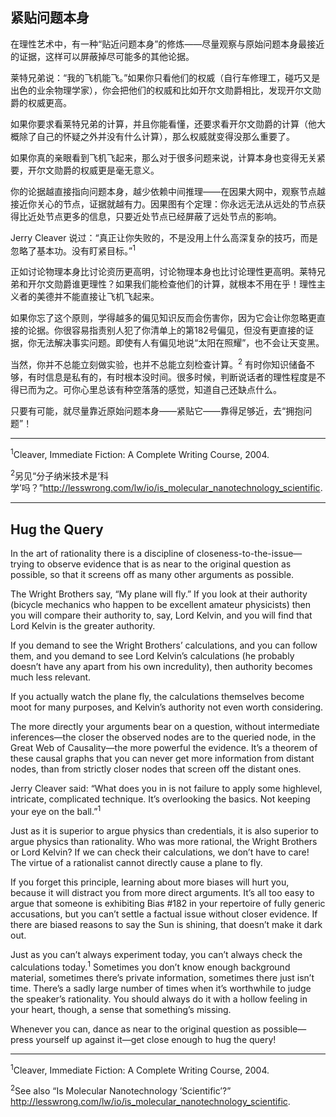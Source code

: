 ## 紧贴问题本身

在理性艺术中，有一种“贴近问题本身”的修炼——尽量观察与原始问题本身最接近的证据，这样可以屏蔽掉尽可能多的其他论据。

莱特兄弟说：“我的飞机能飞。”如果你只看他们的权威（自行车修理工，碰巧又是出色的业余物理学家），你会把他们的权威和比如开尔文勋爵相比，发现开尔文勋爵的权威更高。

如果你要求看莱特兄弟的计算，并且你能看懂，还要求看开尔文勋爵的计算（他大概除了自己的怀疑之外并没有什么计算），那么权威就变得没那么重要了。

如果你真的亲眼看到飞机飞起来，那么对于很多问题来说，计算本身也变得无关紧要，开尔文勋爵的权威更是毫无意义。

你的论据越直接指向问题本身，越少依赖中间推理——在因果大网中，观察节点越接近你关心的节点，证据就越有力。因果图有个定理：你永远无法从远处的节点获得比近处节点更多的信息，只要近处节点已经屏蔽了远处节点的影响。

Jerry Cleaver 说过：“真正让你失败的，不是没用上什么高深复杂的技巧，而是忽略了基本功。没有盯紧目标。”<sup>1</sup>

正如讨论物理本身比讨论资历更高明，讨论物理本身也比讨论理性更高明。莱特兄弟和开尔文勋爵谁更理性？如果我们能检查他们的计算，就根本不用在乎！理性主义者的美德并不能直接让飞机飞起来。

如果你忘了这个原则，学得越多的偏见知识反而会伤害你，因为它会让你忽略更直接的论据。你很容易指责别人犯了你清单上的第182号偏见，但没有更直接的证据，你无法解决事实问题。即使有人有偏见地说“太阳在照耀”，也不会让天变黑。

当然，你并不总能立刻做实验，也并不总能立刻检查计算。<sup>2</sup> 有时你知识储备不够，有时信息是私有的，有时根本没时间。很多时候，判断说话者的理性程度是不得已而为之。可你心里总该有种空落落的感觉，知道自己还缺点什么。

只要有可能，就尽量靠近原始问题本身——紧贴它——靠得足够近，去“拥抱问题”！

---

<sup>1</sup>Cleaver, Immediate Fiction: A Complete Writing Course, 2004.

<sup>2</sup>另见“分子纳米技术是‘科学’吗？”http://lesswrong.com/lw/io/is_molecular_nanotechnology_scientific.

---

## Hug the Query

In the art of rationality there is a discipline of closeness-to-the-issue—trying to observe evidence that is as near to the original question as possible, so that it screens off as many other arguments as possible.

The Wright Brothers say, “My plane will fly.” If you look at their authority (bicycle mechanics who happen to be excellent amateur physicists) then you will compare their authority to, say, Lord Kelvin, and you will find that Lord Kelvin is the greater authority.

If you demand to see the Wright Brothers’ calculations, and you can follow them, and you demand to see Lord Kelvin’s calculations (he probably doesn’t have any apart from his own incredulity), then authority becomes much less relevant.

If you actually watch the plane fly, the calculations themselves become moot for many purposes, and Kelvin’s authority not even worth considering.

The more directly your arguments bear on a question, without intermediate inferences—the closer the observed nodes are to the queried node, in the Great Web of Causality—the more powerful the evidence. It’s a theorem of these causal graphs that you can never get more information from distant nodes, than from strictly closer nodes that screen off the distant ones.

Jerry Cleaver said: “What does you in is not failure to apply some highlevel, intricate, complicated technique. It’s overlooking the basics. Not keeping your eye on the ball.”<sup>1</sup>

Just as it is superior to argue physics than credentials, it is also superior to argue physics than rationality. Who was more rational, the Wright Brothers or Lord Kelvin? If we can check their calculations, we don’t have to care! The virtue of a rationalist cannot directly cause a plane to fly.

If you forget this principle, learning about more biases will hurt you, because it will distract you from more direct arguments. It’s all too easy to argue that someone is exhibiting Bias #182 in your repertoire of fully generic accusations, but you can’t settle a factual issue without closer evidence. If there are biased reasons to say the Sun is shining, that doesn’t make it dark out.

Just as you can’t always experiment today, you can’t always check the calculations today.<sup>1</sup> Sometimes you don’t know enough background material, sometimes there’s private information, sometimes there just isn’t time. There’s a sadly large number of times when it’s worthwhile to judge the speaker’s rationality. You should always do it with a hollow feeling in your heart, though, a sense that something’s missing.

Whenever you can, dance as near to the original question as possible— press yourself up against it—get close enough to hug the query!

---

<sup>1</sup>Cleaver, Immediate Fiction: A Complete Writing Course, 2004.

<sup>2</sup>See also “Is Molecular Nanotechnology ’Scientific’?” http://lesswrong.com/lw/io/is_molecular_nanotechnology_scientific.